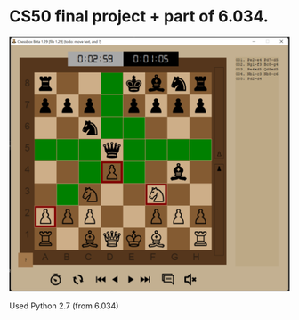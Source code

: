 # CS50 final project + part of 6.034.

![alt text](https://github.com/scott-sattler/chess-project/blob/main/chess_app_screenshot.png?raw=true)

Used Python 2.7 (from 6.034)
